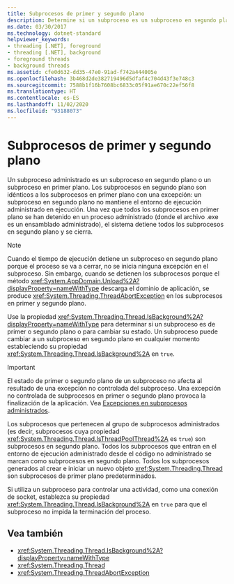 ```yaml
---
title: Subprocesos de primer y segundo plano
description: Determine si un subproceso es un subproceso en segundo plano o un subproceso en primer plano, o cámbielo, mediante la propiedad Thread.IsBackground en .NET.
ms.date: 03/30/2017
ms.technology: dotnet-standard
helpviewer_keywords:
- threading [.NET], foreground
- threading [.NET], background
- foreground threads
- background threads
ms.assetid: cfe0d632-dd35-47e0-91ad-f742a444005e
ms.openlocfilehash: 3b468d2de382719496d5dfaf4c704d43f3e748c3
ms.sourcegitcommit: 7588b1f16b7608bc6833c05f91ae670c22ef56f8
ms.translationtype: HT
ms.contentlocale: es-ES
ms.lasthandoff: 11/02/2020
ms.locfileid: "93188073"
---
```

# <a name="foreground-and-background-threads"></a>Subprocesos de primer y segundo plano

Un subproceso administrado es un subproceso en segundo plano o un subproceso en primer plano. Los subprocesos en segundo plano son idénticos a los subprocesos en primer plano con una excepción: un subproceso en segundo plano no mantiene el entorno de ejecución administrado en ejecución. Una vez que todos los subprocesos en primer plano se han detenido en un proceso administrado (donde el archivo .exe es un ensamblado administrado), el sistema detiene todos los subprocesos en segundo plano y se cierra.  
  
> [!NOTE]
> Cuando el tiempo de ejecución detiene un subproceso en segundo plano porque el proceso se va a cerrar, no se inicia ninguna excepción en el subproceso. Sin embargo, cuando se detienen los subprocesos porque el método <xref:System.AppDomain.Unload%2A?displayProperty=nameWithType> descarga el dominio de aplicación, se produce <xref:System.Threading.ThreadAbortException> en los subprocesos en primer y segundo plano.  
  
 Use la propiedad <xref:System.Threading.Thread.IsBackground%2A?displayProperty=nameWithType> para determinar si un subproceso es de primer o segundo plano o para cambiar su estado. Un subproceso puede cambiar a un subproceso en segundo plano en cualquier momento estableciendo su propiedad <xref:System.Threading.Thread.IsBackground%2A> en `true`.  
  
> [!IMPORTANT]
> El estado de primer o segundo plano de un subproceso no afecta al resultado de una excepción no controlada del subproceso. Una excepción no controlada de subprocesos en primer o segundo plano provoca la finalización de la aplicación. Vea [Excepciones en subprocesos administrados](exceptions-in-managed-threads.md).  
  
 Los subprocesos que pertenecen al grupo de subprocesos administrados (es decir, subprocesos cuya propiedad <xref:System.Threading.Thread.IsThreadPoolThread%2A> es `true`) son subprocesos en segundo plano. Todos los subprocesos que entran en el entorno de ejecución administrado desde el código no administrado se marcan como subprocesos en segundo plano. Todos los subprocesos generados al crear e iniciar un nuevo objeto <xref:System.Threading.Thread> son subprocesos de primer plano predeterminados.  
  
 Si utiliza un subproceso para controlar una actividad, como una conexión de socket, establezca su propiedad <xref:System.Threading.Thread.IsBackground%2A> en `true` para que el subproceso no impida la terminación del proceso.  
  
## <a name="see-also"></a>Vea también

- <xref:System.Threading.Thread.IsBackground%2A?displayProperty=nameWithType>
- <xref:System.Threading.Thread>
- <xref:System.Threading.ThreadAbortException>
